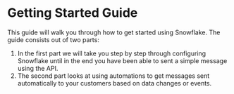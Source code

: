 Getting Started Guide
=====================

This guide will walk you through how to get started using Snowflake.
The guide consists out of two parts:

1. In the first part we will take you step by step through configuring Snowflake until in the end you have been able to sent a simple message using the API.
2. The second part looks at using automations to get messages sent automatically to your customers based on data changes or events.
